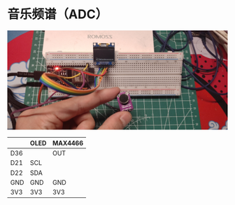 # 音乐频谱（ADC）

![hardware](.assest/README/hardware.jpg)

|      | OLED | MAX4466 |
| ---- | ---- | ------- |
| D36  |      | OUT     |
| D21  | SCL  |         |
| D22  | SDA  |         |
| GND  | GND  | GND     |
| 3V3  | 3V3  | 3V3     |

